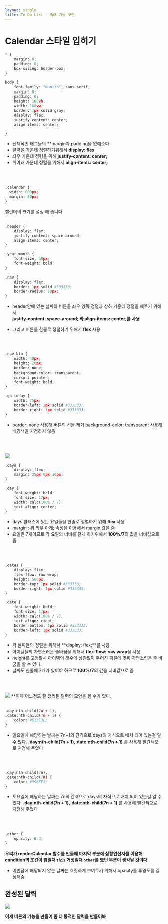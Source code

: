 ```yaml
---
layout: single
title: To Do List - Mp3 기능 구현 
---
```


# Calendar 스타일 입히기 

```python
* {
    margin: 0;
    padding: 0;
    box-sizing: border-box;
}

body {
    font-family: "Nunito", sans-serif;
    margin: 0;
    padding: 0;
    height: 100vh;
    width: 100vw;
    border: 1px solid gray;
    display: flex;
    justify-content: center;
    align-items: center;

}

```

+ 전체적인 태그들의 **margin과 padding을 없애준다    
+ 달력을 가운데 정렬하기위해서 **display: flex**    
+ 좌우 가운데 정령을 위해 **justify-content: center;**
+ 위아래 가운데 정렬을 위해서 **align-items: center;** 
<br>
<br>

```python
.calendar {
  width: 600px;
  margin: 50px;
}
```


캘린더의 크기를 설정 해 줍니다 
<br>
<br>

```python
.header {
    display: flex;
    justify-content: space-around;
    align-items: center;
}

.year-month {
    font-size: 30px;
    font-weight: bold;
}

.nav {
    display: flex;
    border: 1px solid #333333;
    border-radius: 10px;
}
```

+ header안에 있는 날짜와 버튼을 좌우 양쪽 정렬과 상하 가운데 정렬을 해주기 위해서   
  **justify-content: space-around; 와 align-items: center;를 사용**
   
+ 그리고 버튼을 한줄로 정렬하기 위해서 **flex** 사용 

<br>
<br>

```python
.nav-btn {
    width: 40px;
    height: 20px;
    border: none;
    background-color: transparent;
    cursor: pointer;
    font-weight: bold;
}

.go-today {
    width: 75px;
    border-left: 1px solid #333333;
    border-right: 1px solid #333333;
} 
```

+ border: none 사용해 버튼의 선을 제거 
  background-color: transparent 사용해 배경색을 지정하지 않음 
<br>
<br>

![](https://github.com/dony0720/dony0720.github.io/blob/master/image/%EC%BA%98%EB%A6%B0%EB%8D%94%20%EC%8A%A4%ED%83%80%EC%9D%BC%202.png)
<br>

```python
.days {
    display: flex;
    margin: 25px 0px 10px;
}

.day {
    font-weight: bold;
    font-size: 17px;
    width: calc(100% / 7);
    text-align: center;
}
```
+ days 클래스에 있는 요일들을 한줄로 정렬하기 위해 **flex** 사용 
+ margin : 위 좌우 아래; 속성을 이용해서 margin 값을 줌 
+ 요일은 7개이므로 각 요일의 너비를 같게 하기위해서 **100%/7**의 값을 너비값으로 줌 

<br>
<br>

```python
.dates {
    display: flex;
    flex-flow: row wrap;
    height: 500px;
    border-top: 1px solid #333333;
    border-right: 1px solid #333333;
}

.date {
    font-weight: bold;
    font-size: 17px;
    width: calc(100% / 7);
    text-align: right;
    border-bottom: 1px solid #333333;
    border-left: 1px solid #333333;
} 

```


+ 각 날짜들의 정렬을 위해서 **display: flex;**를 사용 
+ 아이템들의 자연스러운 줄바꿈을 위해서 **flex-flow: row wrap**을 사용 
+ height를 고정할시 아이템의 갯수에 상관없이 
  주어진 픽셀에 맞춰 자연스럽운 줄 바꿈을 할 수 있다. 
+ 날짜도 한줄에 7개가 있어야 하므로 **100%/7**의 값을 너비값으로 줌 

<br>
<br>

![](https://github.com/dony0720/dony0720.github.io/blob/master/image/%EC%BA%98%EB%A6%B0%EB%8D%94%20%EC%8A%A4%ED%83%80%EC%9D%BC%203.png) 
**이제 어느정도 잘 정리된 달력의 모양을 볼 수가 있다.
<br>
<br>

```python
.day:nth-child(7n + 1),
.date:nth-child(7n + 1) {
    color: #D13E3E;
}
```

+ 일요일에 해당하는 날짜는 7n+1의 간격으로 days의 자식으로 배치 되어 있는걸 알 수 있다. 
  **.day:nth-child(7n + 1),.date:nth-child(7n + 1)** 를 사용해 빨간색으로 지정해 주었다
<br>
<br>

```python
.day:nth-child(7n),
.date:nth-child(7n) {
    color: #396EE2;
}
```


+ 토요일에 해당하는 날짜는 7n의 간격으로 days의 자식으로 배치 되어 있는걸 알 수 있다. 
  **.day:nth-child(7n + 1),.date:nth-child(7n + 1)** 를 사용해 빨간색으로 지정해 주었다
<br>
<br>

```python
.other {
    opacity: 0.3;
} 
```


**우리가 renderCalendar 함수를 만들때 마지막 부분에 삼항연산자를 이용해 
  condition의 조건이 참일때 `this` 거짓일때 `other`를 했던 부분이 생각날 것이다.**

+ 이번달에 해당되지 않는 날짜는 흐릿하게 보여주기 위해서 opacity를 투명도를 결정해줌 

## 완성된 달력 

![](https://github.com/dony0720/dony0720.github.io/blob/master/image/%EC%BA%98%EB%A6%AC%EB%8D%98%20%EC%8A%A4%ED%83%80%EC%9D%BC%204.png) 

**이제 버튼의 기능을 만들어 좀 더 동적인 달력을 만들어봐**
